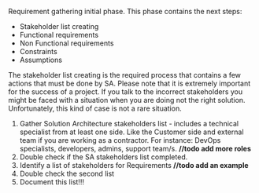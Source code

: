 Requirement gathering initial phase. This phase contains the next steps:
- Stakeholder list creating
- Functional requirements
- Non Functional requirements
- Constraints
- Assumptions

The stakeholder list creating is the required process that contains a few actions that must be done by SA. Please note that it is extremely important for the success of a project. If you talk to the incorrect stakeholders you might be faced with a situation when you are doing not the right solution. Unfortunately, this kind of case is not a rare situation.
1) Gather Solution Architecture stakeholders list - includes a technical specialist from at least one side. Like the Customer side and external team if you are working as a contractor. For instance: DevOps specialists, developers, admins, support team/s. **//todo add more roles**
2) Double check if the SA stakeholders list completed.
3) Identify a list of stakeholders for Requirements **//todo add an example**
4) Double check the second list
5) Document this list!!!
